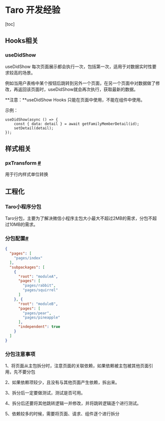 # Taro 开发经验

[toc]

## Hooks相关

### useDidShow

useDidShow 每次页面展示都会执行一次，包括第一次，适用于对数据实时性要求较高的场景。

例如当用户表格中某个按钮后跳转到另外一个页面，在另一个页面中对数据做了修改，再返回该页面时，useDidShow就会再次执行，获取最新的数据。

**注意：**useDidShow Hooks 只能在页面中使用，不能在组件中使用。

示例：

```tsx
useDidShow(async () => {
    const { data: detail } = await getFamilyMemberDetail(id);
    setDetail(detail);
});
```

## 样式相关

### pxTransform [#](https://nervjs.github.io/taro-docs/docs/size#api)

用于行内样式单位转换

## 工程化

### Taro小程序分包

Taro分包，主要为了解决微信小程序主包大小最大不超过2MB的需求，分包不超过10MB的需求。

### 分包配置[#](https://docs.taro.zone/docs/independent-subpackage)

```json
{
  "pages": [
    "pages/index"
  ],
  "subpackages": [
    {
      "root": "moduleA",
      "pages": [
        "pages/rabbit",
        "pages/squirrel"
      ]
    }, {
      "root": "moduleB",
      "pages": [
        "pages/pear",
        "pages/pineapple"
      ],
      "independent": true
    }
  ]
}
```

### 分包注意事项

1、将页面从主包拆分时，注意页面的关联依赖，如果依赖被主包被其他页面引用，先不要分包

2、如果依赖项较少，且没有与其他页面产生依赖，拆出来。

3、拆分后一定要做测试，测试是否可用。

4、拆分后还要将其他跳转逻辑一并修改，并将跳转逻辑逐个进行测试。

5、依赖较多的时候，需要将页面、请求、组件逐个进行拆分